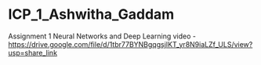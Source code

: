 # ICP_1_Ashwitha_Gaddam
Assignment 1 Neural Networks and Deep Learning video - https://drive.google.com/file/d/1tbr77BYNBgqgsjIKT_yr8N9iaLZf_ULS/view?usp=share_link
